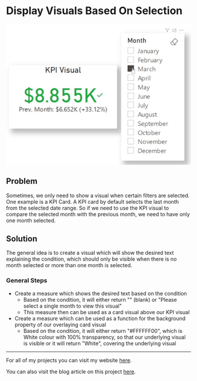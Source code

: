 # Display Visuals Based On Selection

![Display Visuals Based On Selection](https://github.com/preetparmar/PowerBI-Mini-Projects/blob/main/Display%20visual%20based%20on%20selection/Resources/display-visual-based-on-selection.gif)

## Problem

Sometimes, we only need to show a visual when certain filters are selected. One example is a KPI Card. A KPI card by default selects the last month from the selected date range. So if we need to use the KPI visual to compare the selected month with the previous month, we need to have only one month selected.

## Solution

The general idea is to create a visual which will show the desired text explaining the condition, which should only be visible when there is no month selected or more than one month is selected.

### General Steps

- Create a measure which shows the desired text based on the condition
  - Based on the condition, it will either return "" (blank) or "Please select a single month to view this visual"
  - This measure then can be used as a card visual above our KPI visual
- Create a measure which can be used as a function for the background property of our overlaying card visual
  - Based on the condition, it will either return "#FFFFFF00", which is White colour with 100% transparency, so that our underlying visual is visible or it will return "White", covering the underlying visual

---

For all of my projects you can visit my website [here](https://preetparmar.com/projects).

You can also visit the blog article on this project [here](https://blog.preetparmar.com/display-visuals-based-on-selection/).
